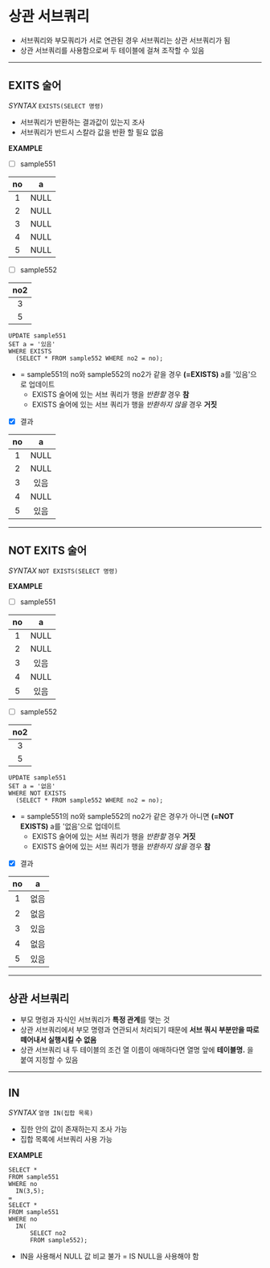 # 상관 서브쿼리
* 서브쿼리와 부모쿼리가 서로 연관된 경우 서브쿼리는 상관 서브쿼리가 됨
* 상관 서브쿼리를 사용함으로써 두 테이블에 걸쳐 조작할 수 있음

----

## EXITS 술어
*SYNTAX*
``
EXISTS(SELECT 명령)
``
* 서브쿼리가 반환하는 결과값이 있는지 조사
* 서브쿼리가 반드시 스칼라 값을 반환 할 필요 없음

**EXAMPLE**

- [ ] sample551

| no | a |
|:------:|:----:|
| 1 | NULL |
| 2 | NULL |
| 3 | NULL |
| 4 | NULL |
| 5 | NULL |


- [ ] sample552

| no2 |
|:------:|
| 3 |
| 5 |

```
UPDATE sample551 
SET a = '있음' 
WHERE EXISTS
  (SELECT * FROM sample552 WHERE no2 = no);
```
* = sample551의 no와 sample552의 no2가 같을 경우 **(=EXISTS)** a를 '있음'으로 업데이트
  * EXISTS 술어에 있는 서브 쿼리가 행을 *반환할* 경우 **참**
  * EXISTS 술어에 있는 서브 쿼리가 행을 *반환하지 않을* 경우 **거짓**
   
- [x] 결과

| no | a |
|:------:|:----:|
| 1 | NULL |
| 2 | NULL |
| 3 | 있음 |
| 4 | NULL |
| 5 | 있음 |

----

## NOT EXITS 술어
*SYNTAX*
``
NOT EXISTS(SELECT 명령)
``

**EXAMPLE**

- [ ] sample551

| no | a |
|:------:|:----:|
| 1 | NULL |
| 2 | NULL |
| 3 | 있음 |
| 4 | NULL |
| 5 | 있음 |


- [ ] sample552

| no2 |
|:------:|
| 3 |
| 5 |

```
UPDATE sample551 
SET a = '없음' 
WHERE NOT EXISTS
  (SELECT * FROM sample552 WHERE no2 = no);
```
* = sample551의 no와 sample552의 no2가 같은 경우가 아니면 **(=NOT EXISTS)** a를 '없음'으로 업데이트
  * EXISTS 술어에 있는 서브 쿼리가 행을 *반환할* 경우 **거짓**
  * EXISTS 술어에 있는 서브 쿼리가 행을 *반환하지 않을* 경우 **참**
   
- [x] 결과

| no | a |
|:------:|:----:|
| 1 | 없음 |
| 2 | 없음 |
| 3 | 있음 |
| 4 | 없음 |
| 5 | 있음 |


----

## 상관 서브쿼리
* 부모 명령과 자식인 서브쿼리가 **특정 관계**를 맺는 것
* 상관 서브쿼리에서 부모 명령과 연관되서 처리되기 때문에 **서브 쿼시 부분만을 따로 떼어내서 실행시킬 수 없음**
* 상관 서브쿼리 내 두 테이블의 조건 열 이름이 애매하다면 열명 앞에 **테이블명.** 을 붙여 지정할 수 있음


----

## IN
*SYNTAX*
``
열명 IN(집합 목록)
``
* 집한 안의 값이 존재하는지 조사 가능
* 집합 목록에 서브쿼리 사용 가능

**EXAMPLE**
```
SELECT * 
FROM sample551 
WHERE no 
  IN(3,5);
=
SELECT * 
FROM sample551 
WHERE no 
  IN(
      SELECT no2 
      FROM sample552);
```
* IN을 사용해서 NULL 값 비교 불가 = IS NULL을 사용해야 함
